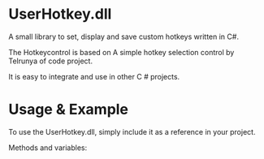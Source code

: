 # UserHotkey.dll

A small library to set, display and save custom hotkeys written in C#.

The Hotkeycontrol is based on A simple hotkey selection control by Telrunya of code project.

It is easy to integrate and use in other C # projects.

# Usage & Example

To use the UserHotkey.dll, simply include it as a reference in your project.


Methods and variables:


